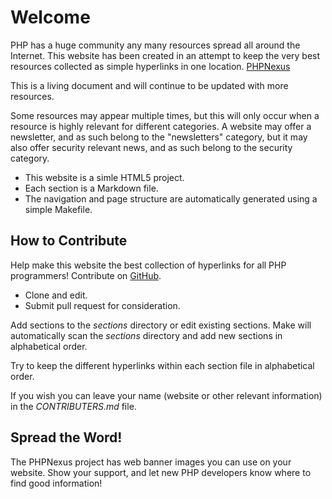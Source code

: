 # Welcome #

PHP has a huge community any many resources spread all around the Internet. This website has been created in an attempt to keep the very best resources collected as simple hyperlinks in one location. [PHPNexus](http://www.phpnexus.com/)

This is a living document and will continue to be updated with more resources.

Some resources may appear multiple times, but this will only occur when a resource is highly relevant for different categories. A website may offer a newsletter, and as such belong to the "newsletters" category, but it may also offer security relevant news, and as such belong to the security category.

 * This website is a simle HTML5 project.
 * Each section is a Markdown file.
 * The navigation and page structure are automatically generated using a simple Makefile.

## How to Contribute ##

Help make this website the best collection of hyperlinks for all PHP programmers! Contribute on [GitHub](https://github.com/bitflop/phpnexus).

 * Clone and edit.
 * Submit pull request for consideration.

Add sections to the _sections_ directory or edit existing sections. Make will automatically scan the _sections_ directory and add new sections in alphabetical order.

Try to keep the different hyperlinks within each section file in alphabetical order.

If you wish you can leave your name (website or other relevant information) in the _CONTRIBUTERS.md_ file.

## Spread the Word! ##

The PHPNexus project has web banner images you can use on your website. Show your support, and let new PHP developers know where to find good information!

